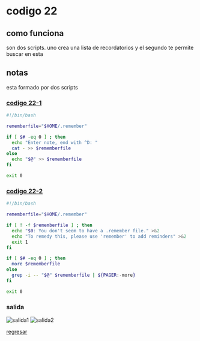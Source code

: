 # codigo 22
## como funciona
son dos scripts. uno crea una lista de recordatorios y el segundo te permite buscar en esta

## notas
esta formado por dos scripts

### [codigo 22-1](Recipes/22-1remembershell.sh)

```bash
#!/bin/bash

rememberfile="$HOME/.remember"

if [ $# -eq 0 ] ; then
  echo "Enter note, end with ^D: "
  cat - >> $rememberfile
else
  echo "$@" >> $rememberfile
fi

exit 0
```

### [codigo 22-2](Recipes/22-2remindmeshell.sh)

```bash
#!/bin/bash

rememberfile="$HOME/.remember"

if [ ! -f $rememberfile ] ; then
  echo "$0: You don't seem to have a .remember file." >&2
  echo "To remedy this, please use 'remember' to add reminders" >&2
  exit 1
fi

if [ $# -eq 0 ] ; then
  more $rememberfile
else
  grep -i -- "$@" $rememberfile | ${PAGER:-more}
fi

exit 0
```
### salida 
![salida1](Salidas/22-1.png)
![salida2](Salidas/22-2.png)

[regresar](README.md)